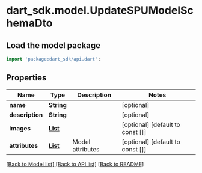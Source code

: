 # dart_sdk.model.UpdateSPUModelSchemaDto

## Load the model package
```dart
import 'package:dart_sdk/api.dart';
```

## Properties
Name | Type | Description | Notes
------------ | ------------- | ------------- | -------------
**name** | **String** |  | [optional] 
**description** | **String** |  | [optional] 
**images** | [**List<ImageSchemaDto>**](ImageSchemaDto.md) |  | [optional] [default to const []]
**attributes** | [**List<AttributeInProductSchemaDto>**](AttributeInProductSchemaDto.md) | Model attributes | [optional] [default to const []]

[[Back to Model list]](../README.md#documentation-for-models) [[Back to API list]](../README.md#documentation-for-api-endpoints) [[Back to README]](../README.md)


